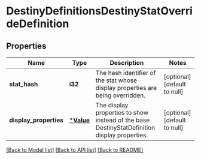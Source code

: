 # DestinyDefinitionsDestinyStatOverrideDefinition

## Properties
Name | Type | Description | Notes
------------ | ------------- | ------------- | -------------
**stat_hash** | **i32** | The hash identifier of the stat whose display properties are being overridden. | [optional] [default to null]
**display_properties** | [***Value**](Value.md) | The display properties to show instead of the base DestinyStatDefinition display properties. | [optional] [default to null]

[[Back to Model list]](../README.md#documentation-for-models) [[Back to API list]](../README.md#documentation-for-api-endpoints) [[Back to README]](../README.md)


